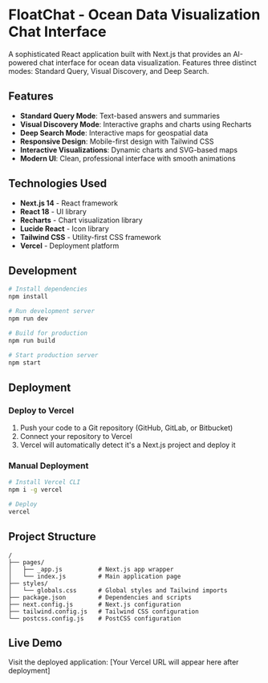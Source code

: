 # FloatChat - Ocean Data Visualization Chat Interface

A sophisticated React application built with Next.js that provides an AI-powered chat interface for ocean data visualization. Features three distinct modes: Standard Query, Visual Discovery, and Deep Search.

## Features

- **Standard Query Mode**: Text-based answers and summaries
- **Visual Discovery Mode**: Interactive graphs and charts using Recharts
- **Deep Search Mode**: Interactive maps for geospatial data
- **Responsive Design**: Mobile-first design with Tailwind CSS
- **Interactive Visualizations**: Dynamic charts and SVG-based maps
- **Modern UI**: Clean, professional interface with smooth animations

## Technologies Used

- **Next.js 14** - React framework
- **React 18** - UI library
- **Recharts** - Chart visualization library
- **Lucide React** - Icon library
- **Tailwind CSS** - Utility-first CSS framework
- **Vercel** - Deployment platform

## Development

```bash
# Install dependencies
npm install

# Run development server
npm run dev

# Build for production
npm run build

# Start production server
npm start
```

## Deployment

### Deploy to Vercel

1. Push your code to a Git repository (GitHub, GitLab, or Bitbucket)
2. Connect your repository to Vercel
3. Vercel will automatically detect it's a Next.js project and deploy it

### Manual Deployment

```bash
# Install Vercel CLI
npm i -g vercel

# Deploy
vercel
```

## Project Structure

```
/
├── pages/
│   ├── _app.js          # Next.js app wrapper
│   └── index.js         # Main application page
├── styles/
│   └── globals.css      # Global styles and Tailwind imports
├── package.json         # Dependencies and scripts
├── next.config.js       # Next.js configuration
├── tailwind.config.js   # Tailwind CSS configuration
└── postcss.config.js    # PostCSS configuration
```

## Live Demo

Visit the deployed application: [Your Vercel URL will appear here after deployment]